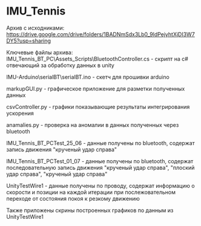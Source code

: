 # IMU_Tennis

Архив с исходниками:
https://drive.google.com/drive/folders/1BADNmSdx3Lb0_9ldPejyhtXjDI3W7DY5?usp=sharing

Ключевые файлы архива:
IMU_Tennis_BT_PC\Assets\_Scripts\BluetoothController.cs - скрипт на c# отвечающий за обработку данных в unity

IMU-Arduino\serialBT\serialBT.ino - скетч для прошивки arduino

markupGUI.py - графическое приложение для разметки полученных данных

csvController.py - графики показывающие результаты интегрирования ускорения

anamalies.py - проверка на аномалии в данных полученных через bluetooth

IMU_Tennis_BT_PCTest_25_06 - данные получены по bluetooth, содержат запись движения "крученый удар справа"

IMU_Tennis_BT_PCTest_01_07 - данные получены по bluetooth, содержат последовательную запись движения "крученый удар справа", "плоский удар справа", "крученый удар справа"

UnityTestWire1 - данные получены по проводу, содержат информацию о скорости и позиции на каждой итерации при послежовательном переходе от состояния покоя к резкому движению

Также приложены скрины построенных графиков по данным из UnityTestWire1